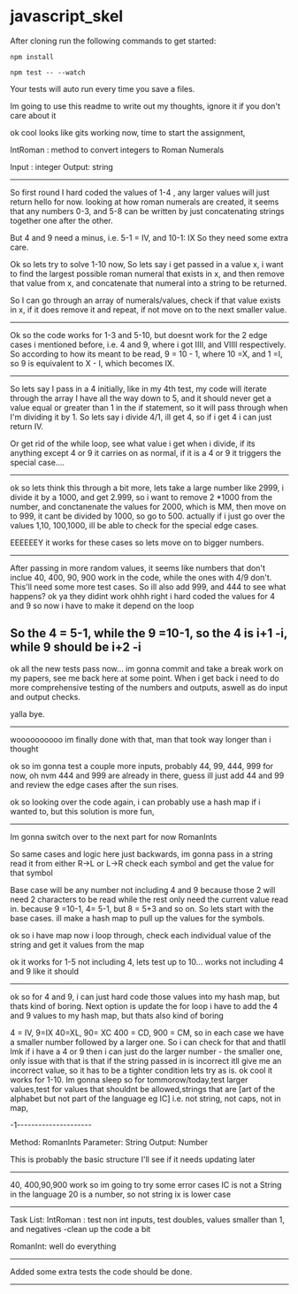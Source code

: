 # javascript_skel

After cloning run the following commands to get started:

`npm install`

`npm test -- --watch`

Your tests will auto run every time you save a files.



Im going to use this readme to write out my thoughts, ignore it if you don't care about it 

ok cool looks like gits working now, time to start the assignment, 

IntRoman :
method to convert integers to Roman Numerals

Input : integer
Output: string

------
So first round I hard coded the values of 1-4 , any larger values will just return hello for now. 
looking at how roman numerals are created, it seems that any numbers 0-3, and 5-8 can be written by just concatenating strings together one after the other.

But 4 and 9 need a minus, i.e. 5-1 = IV, and 10-1: IX
So they need some extra care. 

Ok so lets try to solve 1-10 now, 
So lets say i get passed in a value x, i want to find the largest possible roman numeral that exists in x, and then remove that value from x, and concatenate that numeral into a string to be returned. 

So I can go through an array of numerals/values, check if that value exists in x, if it does remove it and repeat, if not move on to the next smaller value.

-------
Ok so the code works for 1-3 and 5-10, but doesnt work for the 2 edge cases i mentioned before, i.e. 4 and 9, where i got IIII, and VIIII respectively. 
So according to how its meant to be read, 9 = 10 - 1, where 10 =X, and 1 =I, so 9 is equivalent to X - I, which becomes IX. 

-----
So lets say I pass in a 4 initially, like in my 4th test, my code will iterate through the array I have all the way down to 5, and it should never get a value equal or greater than 1 in the if statement, so it will pass through when I'm dividing it by 1. So lets say i divide 4/1, ill get 4, so if i get 4 i can just return IV.

Or get rid of the while loop, see what value i get when i divide, if its anything except 4 or 9 it carries on as normal, if it is a 4 or 9 it triggers the special case....


---- 
ok so lets think this through a bit more, lets take a large number like 2999, i divide it by a 1000, and get 2.999, so i want to remove 2 *1000 from the number, and conctanenate the values for 2000, which is MM, then move on to 999, it cant be divided by 1000, so go to 500. actually if i just go over the values 1,10, 100,1000, ill be able to check for the special edge cases. 

EEEEEEY it works for these cases so lets move on to bigger numbers.

--------

After passing in more random values, it seems like numbers that don't inclue 40, 400, 90, 900 work in the code, while the ones with 4/9 don't. This'll need some more test cases.
So ill also add 999, and 444 to see what happens?
ok ya they didint work
ohhh right i hard coded the values for 4 and 9 so now i have to make it depend on the loop

So the 4 = 5-1, while the 9 =10-1, so the 4 is i+1 -i, while 9 should be i+2 -i
-------
ok all the new tests pass now... im gonna commit and take a break work on my papers, see me back here at some point.
When i get back i need to do more comprehensive testing of the numbers and outputs, aswell as do input and output checks.

yalla bye.

---------------
woooooooooo im finally done with that, man that took way longer than i thought

ok so im gonna test a couple more inputs, probably 44, 99, 444, 999 for now, oh nvm 444 and 999 are already in there, guess ill just add 44 and 99 and review the edge cases after the sun rises. 

ok so looking  over the code again, i can probably use a hash map if i wanted to, but this solution is more fun,

-------------------------------------------
Im gonna switch over to the next part for now RomanInts

So same cases and logic here just backwards, im gonna pass in a string read it from either R->L or L->R check each symbol and get the value for that symbol

Base case will be any number not including 4 and 9 because those 2 will need 2 characters to be read while the rest only need the current value read in. because 9 =10-1, 4= 5-1, but 8 = 5+3 and so on. 
So lets start with the base cases. ill make a hash map to pull up the values for the symbols. 

ok so i have map now i loop through, check each individual value of the string and get it values from the map

ok it works for 1-5 not including 4, lets test up to 10... works not including 4 and 9 like it should

-------------------------------
ok so for 4 and 9, i can just hard code those values into my hash map, but thats kind of boring. 
Next option is update the for loop i have to add the 4 and 9 values to my hash map, but thats also kind of boring

4 = IV, 9=IX
40=XL, 90= XC
400 = CD, 900 = CM, 
so in each case we have a smaller number followed by a larger one. So i can check for that and thatll lmk if i have a 4 or 9 then i can just do the larger number - the smaller one, only issue with that is that if the string passed in is incorrect itll give me an incorrect value, so it has to be a tighter condition lets try as is.
ok cool it works for 1-10. Im gonna sleep  so for tommorow/today,test larger values,test for values that shouldnt be allowed,strings that are [art of the alphabet but not part of the language eg IC] i.e. not string, not caps, not in map,

-1---------------------



Method: RomanInts
Parameter: String
Output: Number

This is probably the basic structure I'll see if it needs updating later

--------------
40, 400,90,900 work so im going to try some error cases
IC is not a String in the language
20 is a number, so not string 
ix is lower case


-----------------------
Task List:
IntRoman : test non int inputs, test doubles, values smaller than 1, and negatives
            -clean up the code a bit

RomanInt: well do everything
            
-----------------------
Added some extra tests the code should be done.

-------------------------------------------------
